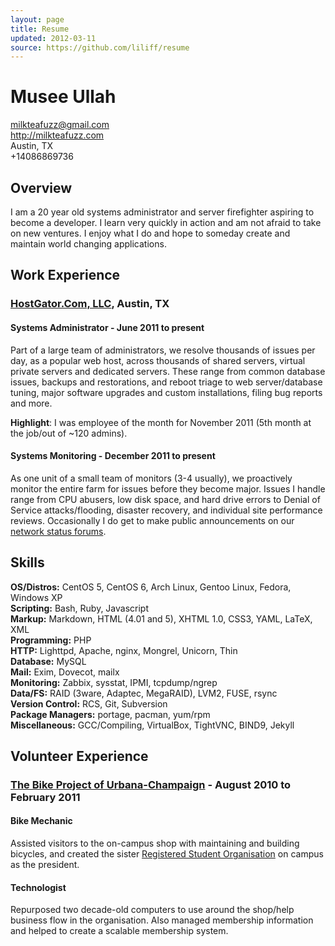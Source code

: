 ```yaml
---
layout: page
title: Resume
updated: 2012-03-11
source: https://github.com/liliff/resume
---
```

# Musee Ullah

<milkteafuzz@gmail.com>  
<http://milkteafuzz.com>  
Austin, TX  
+14086869736  

## Overview

I am a 20 year old systems administrator and server firefighter aspiring to 
become a developer. I learn very quickly in action and am not afraid to take on 
new ventures. I enjoy what I do and hope to someday create and maintain world 
changing applications.

## Work Experience

### [HostGator.Com, LLC][], Austin, TX

#### Systems Administrator - June 2011 to present

Part of a large team of administrators, we resolve thousands of issues per day, 
as a popular web host, across thousands of shared servers, virtual private 
servers and dedicated servers. These range from common database issues, backups 
and restorations, and reboot triage to web server/database tuning, major 
software upgrades and custom installations, filing bug reports and more.

**Highlight**: I was employee of the month for November 2011 (5th month at the 
job/out of ~120 admins).

#### Systems Monitoring - December 2011 to present

As one unit of a small team of monitors (3-4 usually), we proactively monitor 
the entire farm for issues before they become major. Issues I handle range from 
CPU abusers, low disk space, and hard drive errors to Denial of Service 
attacks/flooding, disaster recovery, and individual site performance reviews. 
Occasionally I do get to make public announcements on our [network status 
forums][].

## Skills

**OS/Distros:** CentOS 5, CentOS 6, Arch Linux, Gentoo Linux, Fedora, Windows XP  
**Scripting:** Bash, Ruby, Javascript  
**Markup:** Markdown, HTML (4.01 and 5), XHTML 1.0, CSS3, YAML, LaTeX, XML  
**Programming:** PHP  
**HTTP:** Lighttpd, Apache, nginx, Mongrel, Unicorn, Thin  
**Database:** MySQL  
**Mail:** Exim, Dovecot, mailx  
**Monitoring:** Zabbix, sysstat, IPMI, tcpdump/ngrep  
**Data/FS:** RAID (3ware, Adaptec, MegaRAID), LVM2, FUSE, rsync  
**Version Control:** RCS, Git, Subversion  
**Package Managers:** portage, pacman, yum/rpm  
**Miscellaneous:** GCC/Compiling, VirtualBox, TightVNC, BIND9, Jekyll  

## Volunteer Experience

### [The Bike Project of Urbana-Champaign][] - August 2010 to February 2011

#### Bike Mechanic

Assisted visitors to the on-campus shop with maintaining and building bicycles, 
and created the sister [Registered Student Organisation][] on campus as the 
president.

#### Technologist

Repurposed two decade-old computers to use around the shop/help business flow in 
the organisation. Also managed membership information and helped to create a 
scalable membership system.

[HostGator.Com, LLC]: http://www.hostgator.com
[network status forums]: http://forums.hostgator.com/network-status-f14.html
[The Bike Project of Urbana-Champaign]: http://thebikeproject.org
[Registered Student Organisation]: http://www.union.uiuc.edu/involvement/rso
